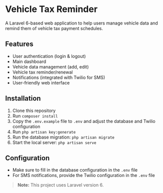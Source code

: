 # Vehicle Tax Reminder

A Laravel 6-based web application to help users manage vehicle data and remind them of vehicle tax payment schedules.

## Features

- User authentication (login & logout)
- Main dashboard
- Vehicle data management (add, edit)
- Vehicle tax reminder/renewal
- Notifications (integrated with Twilio for SMS)
- User-friendly web interface

## Installation

1. Clone this repository
2. Run `composer install`
3. Copy the `.env.example` file to `.env` and adjust the database and Twilio configuration
4. Run `php artisan key:generate`
5. Run the database migration: `php artisan migrate`
6. Start the local server: `php artisan serve`

## Configuration

- Make sure to fill in the database configuration in the `.env` file
- For SMS notifications, provide the Twilio configuration in the `.env` file

> **Note:** This project uses Laravel version 6.